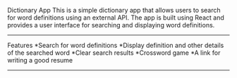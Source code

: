 Dictionary App
This is a simple dictionary app that allows users to search for word definitions using an external API. The app is built using React and provides a user interface for searching and displaying word definitions.

---

Features
*Search for word definitions
*Display definition and other details of the searched word
*Clear search results
*Crossword game
\*A link for writing a good resume

---
